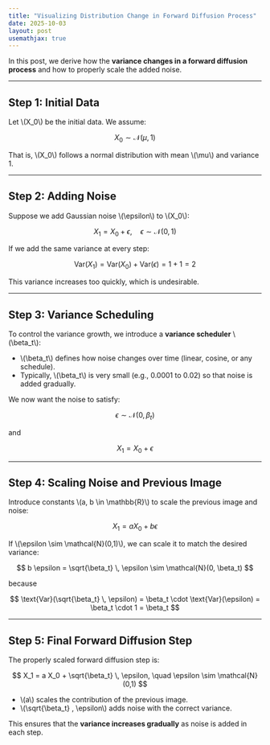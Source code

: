 ```yaml
---
title: "Visualizing Distribution Change in Forward Diffusion Process"
date: 2025-10-03
layout: post
usemathjax: true
---
```




In this post, we derive how the **variance changes in a forward diffusion process** and how to properly scale the added noise.

---

## Step 1: Initial Data

Let \\(X_0\\) be the initial data. We assume:

$$
X_0 \sim \mathcal{N}(\mu, 1)
$$

That is, \\(X_0\\) follows a normal distribution with mean \\(\mu\\) and variance 1.

---

## Step 2: Adding Noise

Suppose we add Gaussian noise \\(\epsilon\\) to \\(X_0\\):

$$
X_1 = X_0 + \epsilon, \quad \epsilon \sim \mathcal{N}(0,1)
$$

If we add the same variance at every step:

$$
\text{Var}(X_1) = \text{Var}(X_0) + \text{Var}(\epsilon) = 1 + 1 = 2
$$

This variance increases too quickly, which is undesirable.

---

## Step 3: Variance Scheduling

To control the variance growth, we introduce a **variance scheduler** \\(\beta_t\\):

- \\(\beta_t\\) defines how noise changes over time (linear, cosine, or any schedule).  
- Typically, \\(\beta_t\\) is very small (e.g., 0.0001 to 0.02) so that noise is added gradually.

We now want the noise to satisfy:

$$
\epsilon \sim \mathcal{N}(0, \beta_t)
$$

and

$$
X_1 = X_0 + \epsilon
$$

---

## Step 4: Scaling Noise and Previous Image

Introduce constants \\(a, b \in \mathbb{R}\\) to scale the previous image and noise:

$$
X_1 = a X_0 + b \epsilon
$$

If \\(\epsilon \sim \mathcal{N}(0,1)\\), we can scale it to match the desired variance:

$$
b \epsilon = \sqrt{\beta_t} \, \epsilon \sim \mathcal{N}(0, \beta_t)
$$

because

$$
\text{Var}(\sqrt{\beta_t} \, \epsilon) = \beta_t \cdot \text{Var}(\epsilon) = \beta_t \cdot 1 = \beta_t
$$

---

## Step 5: Final Forward Diffusion Step

The properly scaled forward diffusion step is:

$$
X_1 = a X_0 + \sqrt{\beta_t} \, \epsilon, \quad \epsilon \sim \mathcal{N}(0,1)
$$

- \\(a\\) scales the contribution of the previous image.  
- \\(\sqrt{\beta_t} \, \epsilon\\) adds noise with the correct variance.  

This ensures that the **variance increases gradually** as noise is added in each step.
